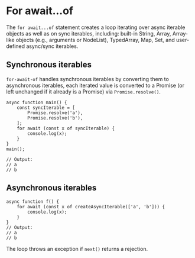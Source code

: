 # For await...of
The `for await...of` statement creates a loop iterating over async iterable objects as well as on sync iterables, including: built-in String, Array, Array-like objects (e.g., arguments or NodeList), TypedArray, Map, Set, and user-defined async/sync iterables. 

## Synchronous iterables
`for-await-of` handles synchronous iterables by converting them to asynchronous iterables, each iterated value is converted to a Promise (or left unchanged if it already is a Promise) via `Promise.resolve()`.

```
async function main() {
    const syncIterable = [
        Promise.resolve('a'),
        Promise.resolve('b'),
    ];
    for await (const x of syncIterable) {
        console.log(x);
    }
}
main();

// Output:
// a
// b
```

## Asynchronous iterables

```
async function f() {
    for await (const x of createAsyncIterable(['a', 'b'])) {
        console.log(x);
    }
}
// Output:
// a
// b
```

The loop throws an exception if `next()` returns a rejection.